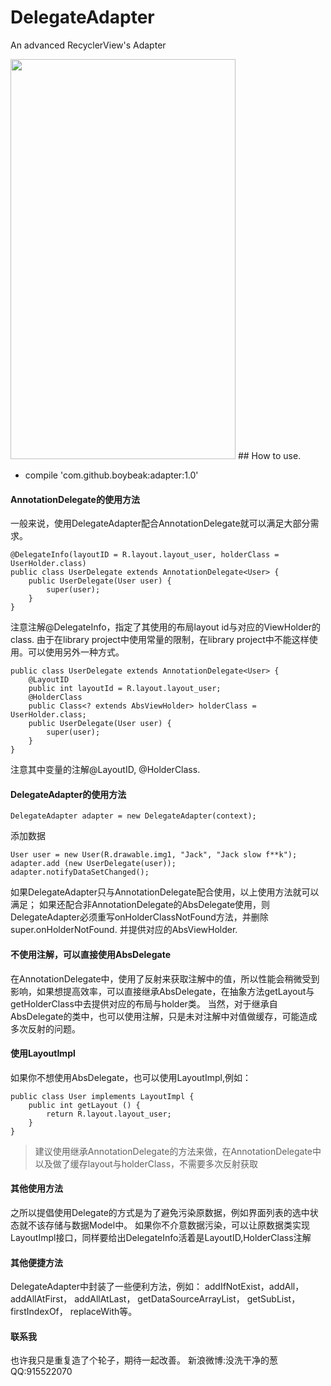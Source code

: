 # DelegateAdapter
An advanced RecyclerView's Adapter

<img src="https://github.com/boybeak/DelegateAdapter/blob/master/showcase.png" width="360" height="640"/>
## How to use.

* compile 'com.github.boybeak:adapter:1.0'


#### AnnotationDelegate的使用方法
一般来说，使用DelegateAdapter配合AnnotationDelegate就可以满足大部分需求。
```
@DelegateInfo(layoutID = R.layout.layout_user, holderClass = UserHolder.class)
public class UserDelegate extends AnnotationDelegate<User> {
    public UserDelegate(User user) {
        super(user);
    }
}
```
注意注解@DelegateInfo，指定了其使用的布局layout id与对应的ViewHolder的class.
由于在library project中使用常量的限制，在library project中不能这样使用。可以使用另外一种方式。
```
public class UserDelegate extends AnnotationDelegate<User> {
    @LayoutID
    public int layoutId = R.layout.layout_user;
    @HolderClass
    public Class<? extends AbsViewHolder> holderClass = UserHolder.class;
    public UserDelegate(User user) {
        super(user);
    }
}
```
注意其中变量的注解@LayoutID, @HolderClass.

#### DelegateAdapter的使用方法
```
DelegateAdapter adapter = new DelegateAdapter(context);
```
添加数据
```
User user = new User(R.drawable.img1, "Jack", "Jack slow f**k");
adapter.add (new UserDelegate(user));
adapter.notifyDataSetChanged();
```
如果DelegateAdapter只与AnnotationDelegate配合使用，以上使用方法就可以满足；
如果还配合非AnnotationDelegate的AbsDelegate使用，则DelegateAdapter必须重写onHolderClassNotFound方法，并删除super.onHolderNotFound.
并提供对应的AbsViewHolder.

#### 不使用注解，可以直接使用AbsDelegate
在AnnotationDelegate中，使用了反射来获取注解中的值，所以性能会稍微受到影响，如果想提高效率，可以直接继承AbsDelegate，在抽象方法getLayout与getHolderClass中去提供对应的布局与holder类。
当然，对于继承自AbsDelegate的类中，也可以使用注解，只是未对注解中对值做缓存，可能造成多次反射的问题。

#### 使用LayoutImpl
如果你不想使用AbsDelegate，也可以使用LayoutImpl,例如：
```
public class User implements LayoutImpl {
    public int getLayout () {
        return R.layout.layout_user;
    }
}
```
> 建议使用继承AnnotationDelegate的方法来做，在AnnotationDelegate中以及做了缓存layout与holderClass，不需要多次反射获取

#### 其他使用方法
之所以提倡使用Delegate的方式是为了避免污染原数据，例如界面列表的选中状态就不该存储与数据Model中。
如果你不介意数据污染，可以让原数据类实现LayoutImpl接口，同样要给出DelegateInfo活着是LayoutID,HolderClass注解
#### 其他便捷方法
DelegateAdapter中封装了一些便利方法，例如：
addIfNotExist，addAll，addAllAtFirst， addAllAtLast， getDataSourceArrayList，
getSubList， firstIndexOf， replaceWith等。

#### 联系我
也许我只是重复造了个轮子，期待一起改善。
新浪微博:没洗干净的葱
QQ:915522070
